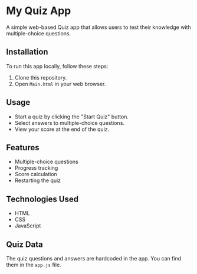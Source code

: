 # My Quiz App

A simple web-based Quiz app that allows users to test their knowledge with multiple-choice questions.

## Installation

To run this app locally, follow these steps:

1. Clone this repository.
2. Open `Main.html` in your web browser.

## Usage

- Start a quiz by clicking the "Start Quiz" button.
- Select answers to multiple-choice questions.
- View your score at the end of the quiz.

## Features

- Multiple-choice questions
- Progress tracking
- Score calculation
- Restarting the quiz

## Technologies Used

- HTML
- CSS
- JavaScript

## Quiz Data

The quiz questions and answers are hardcoded in the app. You can find them in the `app.js` file.
